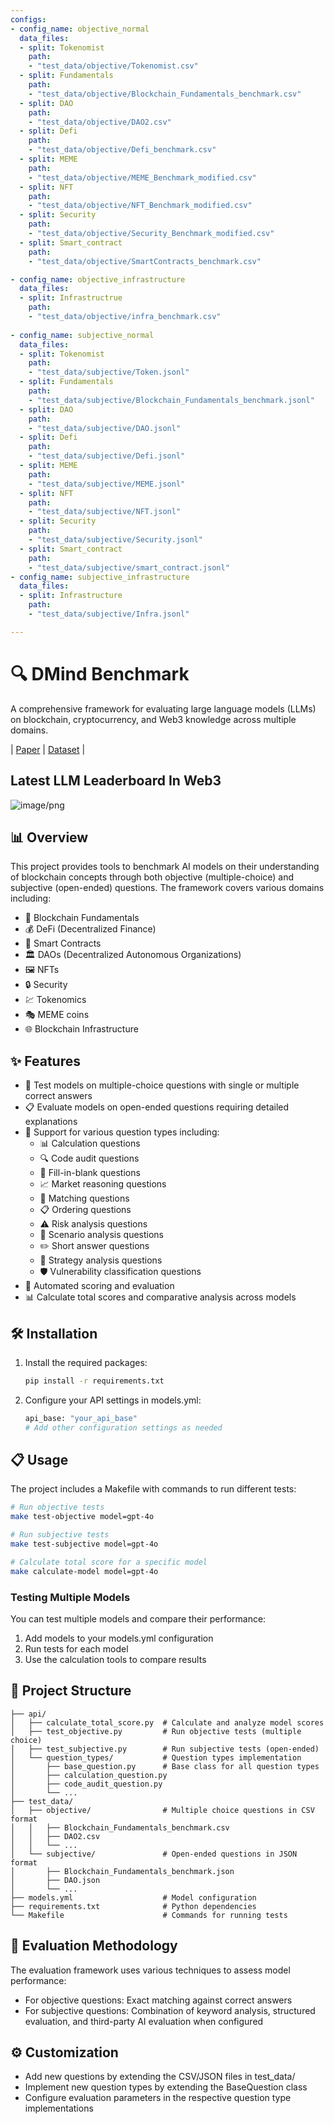 ```yaml
---
configs:
- config_name: objective_normal
  data_files:
  - split: Tokenomist
    path:
    - "test_data/objective/Tokenomist.csv"
  - split: Fundamentals
    path:
    - "test_data/objective/Blockchain_Fundamentals_benchmark.csv"
  - split: DAO
    path:
    - "test_data/objective/DAO2.csv"
  - split: Defi
    path:
    - "test_data/objective/Defi_benchmark.csv"
  - split: MEME
    path:
    - "test_data/objective/MEME_Benchmark_modified.csv"
  - split: NFT
    path:
    - "test_data/objective/NFT_Benchmark_modified.csv"
  - split: Security
    path:
    - "test_data/objective/Security_Benchmark_modified.csv"
  - split: Smart_contract
    path:
    - "test_data/objective/SmartContracts_benchmark.csv"

- config_name: objective_infrastructure
  data_files:
  - split: Infrastructrue
    path:
    - "test_data/objective/infra_benchmark.csv"
  
- config_name: subjective_normal
  data_files:
  - split: Tokenomist
    path:
    - "test_data/subjective/Token.jsonl"
  - split: Fundamentals
    path:
    - "test_data/subjective/Blockchain_Fundamentals_benchmark.jsonl"
  - split: DAO
    path:
    - "test_data/subjective/DAO.jsonl"
  - split: Defi
    path:
    - "test_data/subjective/Defi.jsonl"
  - split: MEME
    path:
    - "test_data/subjective/MEME.jsonl"
  - split: NFT
    path:
    - "test_data/subjective/NFT.jsonl"
  - split: Security
    path:
    - "test_data/subjective/Security.jsonl"
  - split: Smart_contract
    path:
    - "test_data/subjective/smart_contract.jsonl"
- config_name: subjective_infrastructure
  data_files:
  - split: Infrastructure
    path:
    - "test_data/subjective/Infra.jsonl"

---
```


# 🔍 DMind Benchmark
A comprehensive framework for evaluating large language models (LLMs) on blockchain, cryptocurrency, and Web3 knowledge across multiple domains.

| [Paper](https://arxiv.org/abs/2504.16116) | [Dataset](https://huggingface.co/datasets/DMindAI/DMind_Benchmark/tree/main/test_data) |

## Latest LLM Leaderboard In Web3

![image/png](https://cdn-uploads.huggingface.co/production/uploads/6417e25e058f65de43201023/EohXaDgH5vuQod8CpP8-7.png)

## 📊 Overview

This project provides tools to benchmark AI models on their understanding of blockchain concepts through both objective (multiple-choice) and subjective (open-ended) questions. The framework covers various domains including:

- 🧱 Blockchain Fundamentals
- 💰 DeFi (Decentralized Finance)
- 📝 Smart Contracts
- 🏛️ DAOs (Decentralized Autonomous Organizations)
- 🖼️ NFTs
- 🔒 Security
- 💹 Tokenomics
- 🎭 MEME coins
- 🌐 Blockchain Infrastructure

## ✨ Features

- 🧪 Test models on multiple-choice questions with single or multiple correct answers
- 📋 Evaluate models on open-ended questions requiring detailed explanations
- 🔄 Support for various question types including:
  - 📊 Calculation questions
  - 🔍 Code audit questions
  - 📝 Fill-in-blank questions
  - 📈 Market reasoning questions
  - 🔗 Matching questions
  - 📋 Ordering questions
  - ⚠️ Risk analysis questions
  - 🔮 Scenario analysis questions
  - ✏️ Short answer questions
  - 🧩 Strategy analysis questions
  - 🛡️ Vulnerability classification questions
- 🤖 Automated scoring and evaluation
- 📊 Calculate total scores and comparative analysis across models

## 🛠️ Installation

1. Install the required packages:

   ```bash
   pip install -r requirements.txt
   ```

2. Configure your API settings in models.yml:

   ```bash
   api_base: "your_api_base"
   # Add other configuration settings as needed
   ```

## 📋 Usage

The project includes a Makefile with commands to run different tests:

```bash
# Run objective tests
make test-objective model=gpt-4o

# Run subjective tests
make test-subjective model=gpt-4o

# Calculate total score for a specific model
make calculate-model model=gpt-4o
```

### Testing Multiple Models

You can test multiple models and compare their performance:

1. Add models to your models.yml configuration
2. Run tests for each model
3. Use the calculation tools to compare results

## 📁 Project Structure

```
├── api/
│   ├── calculate_total_score.py  # Calculate and analyze model scores
│   ├── test_objective.py         # Run objective tests (multiple choice)
│   ├── test_subjective.py        # Run subjective tests (open-ended)
│   └── question_types/           # Question types implementation
│       ├── base_question.py      # Base class for all question types
│       ├── calculation_question.py
│       ├── code_audit_question.py
│       └── ...
├── test_data/
│   ├── objective/                # Multiple choice questions in CSV format
│   │   ├── Blockchain_Fundamentals_benchmark.csv
│   │   ├── DAO2.csv
│   │   └── ...
│   └── subjective/               # Open-ended questions in JSON format
│       ├── Blockchain_Fundamentals_benchmark.json
│       ├── DAO.json
│       └── ...
├── models.yml                    # Model configuration
├── requirements.txt              # Python dependencies
└── Makefile                      # Commands for running tests
```

## 📏 Evaluation Methodology

The evaluation framework uses various techniques to assess model performance:

- For objective questions: Exact matching against correct answers
- For subjective questions: Combination of keyword analysis, structured evaluation, and third-party AI evaluation when configured

## ⚙️ Customization

- Add new questions by extending the CSV/JSON files in test_data/
- Implement new question types by extending the BaseQuestion class
- Configure evaluation parameters in the respective question type implementations